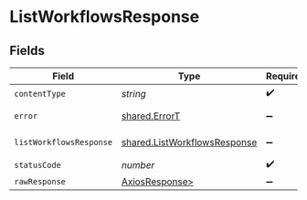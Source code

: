 # ListWorkflowsResponse


## Fields

| Field                                                                        | Type                                                                         | Required                                                                     | Description                                                                  |
| ---------------------------------------------------------------------------- | ---------------------------------------------------------------------------- | ---------------------------------------------------------------------------- | ---------------------------------------------------------------------------- |
| `contentType`                                                                | *string*                                                                     | :heavy_check_mark:                                                           | N/A                                                                          |
| `error`                                                                      | [shared.ErrorT](../../models/shared/errort.md)                               | :heavy_minus_sign:                                                           | General error                                                                |
| `listWorkflowsResponse`                                                      | [shared.ListWorkflowsResponse](../../models/shared/listworkflowsresponse.md) | :heavy_minus_sign:                                                           | List of workflows                                                            |
| `statusCode`                                                                 | *number*                                                                     | :heavy_check_mark:                                                           | N/A                                                                          |
| `rawResponse`                                                                | [AxiosResponse>](https://axios-http.com/docs/res_schema)                     | :heavy_minus_sign:                                                           | N/A                                                                          |